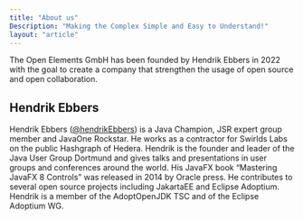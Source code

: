 ```yaml
---
title: "About us"
Description: "Making the Complex Simple and Easy to Understand!"
layout: "article"
---
```

The Open Elements GmbH has been founded by Hendrik Ebbers in 2022 with the goal to create a company that strengthen the usage of open source and open collaboration.

## Hendrik Ebbers

Hendrik Ebbers ([@hendrikEbbers](https://twitter.com/hendrikebbers)) is a Java Champion, JSR expert group member and JavaOne Rockstar. He works as a contractor for Swirlds Labs on the public Hashgraph of Hedera. Hendrik is the founder and leader of the Java User Group Dortmund and gives talks and presentations in user groups and conferences around the world. His JavaFX book “Mastering JavaFX 8 Controls” was released in 2014 by Oracle press. He contributes to several open source projects including JakartaEE and Eclipse Adoptium. Hendrik is a member of the AdoptOpenJDK TSC and of the Eclipse Adoptium WG.
